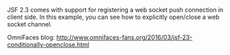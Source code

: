 JSF 2.3 comes with support for registering a web socket push connection in client side.
In this example, you can see how to explicitly open/close a web socket channel.

OmniFaces blog:   http://www.omnifaces-fans.org/2016/03/jsf-23-conditionally-openclose.html
